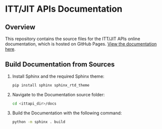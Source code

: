 # ITT/JIT APIs Documentation

## Overview

This repository contains the source files for the ITT/JIT APIs online documentation,
which is hosted on GitHub Pages. [View the documentation here](link).

## Build Documentation from Sources

1. Install Sphinx and the required Sphinx theme:  
   ```bash
   pip install sphinx sphinx_rtd_theme
2. Navigate to the Documentation source folder:  
   ```bash
   cd <ittapi_dir>/docs
3. Build the Documentation with the following command:  
    ```bash
    python -m sphinx . build
